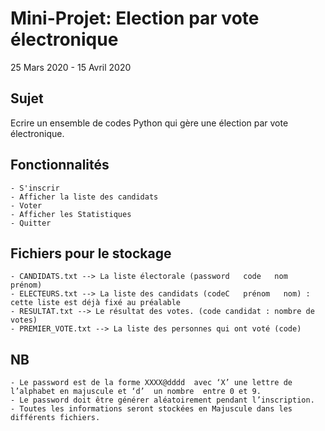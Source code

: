 # Mini-Projet: Election par vote électronique 
25 Mars 2020 - 15 Avril 2020

## Sujet
Ecrire un ensemble de codes Python qui gère une élection par vote électronique. 

## Fonctionnalités
```
- S'inscrir
- Afficher la liste des candidats 
- Voter
- Afficher les Statistiques
- Quitter 

```

##  Fichiers pour le stockage
```
- CANDIDATS.txt --> La liste électorale (password   code   nom   prénom) 
- ELECTEURS.txt --> La liste des candidats (codeC   prénom   nom) : cette liste est déjà fixé au préalable 
- RESULTAT.txt --> Le résultat des votes. (code candidat : nombre de votes)
- PREMIER_VOTE.txt --> La liste des personnes qui ont voté (code)
``` 
## NB
```
- Le password est de la forme XXXX@dddd  avec ‘X’ une lettre de l’alphabet en majuscule et ‘d’  un nombre  entre 0 et 9.
- Le password doit être générer aléatoirement pendant l’inscription.
- Toutes les informations seront stockées en Majuscule dans les différents fichiers.
```
